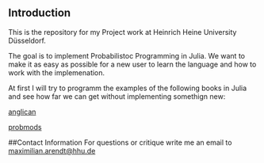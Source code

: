 ## Introduction


This is the repository for my Project work at Heinrich Heine University Düsseldorf.


The goal is to implement Probabilistoc Programming in Julia. We want to make it as easy as possible for a new user to learn the language 
and how to work with the implemenation.

At first I will try to programm the examples of the following books in Julia and see how far we can get without implementing somethign new:

[anglican](http://www.robots.ox.ac.uk/~fwood/anglican/language/index.html)



[probmods](https://probmods.org/)

##Contact Information
For questions or critique write me an email to 
maximilian.arendt@hhu.de

